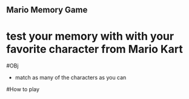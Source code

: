 ## Mario Memory Game

# test your memory with with your favorite character from Mario Kart

#OBj
* match as many of the characters as you can

#How to play
